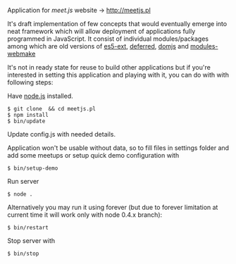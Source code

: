 Application for *meet.js* website -> http://meetjs.pl

It's draft implementation of few concepts that would eventually emerge
into neat framework which will allow deployment of applications fully programmed in JavaScript.
It consist of individual modules/packages among which are old versions of
[es5-ext](https://github.com/medikoo/es5-ext), [deferred](https://github.com/medikoo/deferred),
[domjs](https://github.com/medikoo/domjs) and [modules-webmake](https://github.com/medikoo/modules-webmake)

It's not in ready state for reuse to build other applications but if you're interested
in setting this application and playing with it, you can do with with following steps:

Have [node.js](http://nodejs.org) installed.

	$ git clone  && cd meetjs.pl
	$ npm install
	$ bin/update

Update config.js with needed details.

Application won't be usable without data, so to fill files in settings folder and add some meetups
or setup quick demo configuration with

	$ bin/setup-demo

Run server

	$ node .

Alternatively you may run it using forever (but due to forever limitation at current time it will work only with node 0.4.x branch):

	$ bin/restart

Stop server with

	$ bin/stop


